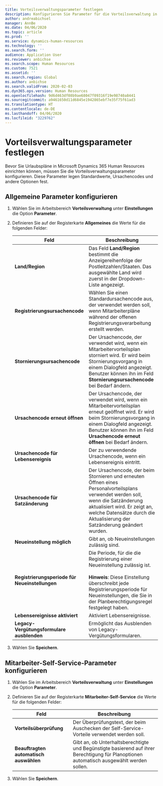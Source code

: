 ```yaml
---
title: Vorteilsverwaltungsparameter festlegen
description: Konfigurieren Sie Parameter für die Vorteilsverwaltung in Microsoft Dynamics 365 Human Resources.
author: andreabichsel
manager: AnnBe
ms.date: 04/06/2020
ms.topic: article
ms.prod: ''
ms.service: dynamics-human-resources
ms.technology: ''
ms.search.form: ''
audience: Application User
ms.reviewer: anbichse
ms.search.scope: Human Resources
ms.custom: 7521
ms.assetid: ''
ms.search.region: Global
ms.author: anbichse
ms.search.validFrom: 2020-02-03
ms.dyn365.ops.version: Human Resources
ms.openlocfilehash: 9d6d463df08b9ae68047f09316f19e98740a8441
ms.sourcegitcommit: a9461650d11d6845e1942865ebf7e35f75f61ad3
ms.translationtype: HT
ms.contentlocale: de-DE
ms.lasthandoff: 04/06/2020
ms.locfileid: "3229762"
---
```

# <a name="set-benefits-management-parameters"></a>Vorteilsverwaltungsparameter festlegen

Bevor Sie Urlaubspläne in Microsoft Dynamics 365 Human Resources einrichten können, müssen Sie die Vorteilsverwaltungsparameter konfigurieren. Diese Parameter legen Standardwerte, Ursachencodes und andere Optionen fest.

## <a name="configure-general-parameters"></a>Allgemeine Parameter konfigurieren

1. Wählen Sie im Arbeitsbereich **Vorteilsverwaltung** unter **Einstellungen** die Option **Parameter**.

2. Definieren Sie auf der Registerkarte **Allgemeines** die Werte für die folgenden Felder:

   | Feld | Beschreibung |
   | --- | --- |
   | **Land/Region** | Das Feld **Land/Region** bestimmt die Anzeigereihenfolge der Postleitzahlen/Staaten. Das ausgewählte Land wird zuerst in der Dropdown-Liste angezeigt. |
   | **Registrierungsursachencode** | Wählen Sie einen Standardursachencode aus, der verwendet werden soll, wenn Mitarbeiterpläne während der offenen Registrierungsverarbeitung erstellt werden. |
   | **Stornierungsursachencode** | Der Ursachencode, der verwendet wird, wenn ein Mitarbeitervorteilsplan storniert wird. Er wird beim Stornierungsvorgang in einem Dialogfeld angezeigt. Benutzer können ihn im Feld **Stornierungsursachencode** bei Bedarf ändern. |
   | **Ursachencode erneut öffnen** | Der Ursachencode, der verwendet wird, wenn ein Mitarbeitervorteilsplan erneut geöffnet wird. Er wird beim Stornierungsvorgang in einem Dialogfeld angezeigt. Benutzer können ihn im Feld **Ursachencode erneut öffnen** bei Bedarf ändern. | 
   | **Ursachencode für Lebensereignis** | Der zu verwendende Ursachencode, wenn ein Lebensereignis eintritt. |
   | **Ursachencode für Satzänderung** | Der Ursachencode, der beim Stornieren und erneuten Öffnen eines Personalvorteilsplans verwendet werden soll, wenn die Satzänderung aktualisiert wird. Er zeigt an, welche Datensätze durch die Aktualisierung der Satzänderung geändert wurden. |
   | **Neueinstellung möglich** | Gibt an, ob Neueinstellungen zulässig sind. |
   | **Registrierungsperiode für Neueinstellungen** | Die Periode, für die die Registrierung einer Neueinstellung zulässig ist.</br></br>**Hinweis**: Diese Einstellung überschreibt jede Registrierungsperiode für Neueinstellungen, die Sie in der Planberechtigungsregel festgelegt haben. | 
   | **Lebensereignisse aktiviert** | Aktiviert Lebensereignisse. |
   | **Legacy-Vergütungsformulare ausblenden** | Ermöglicht das Ausblenden von Legacy-Vergütungsformularen. |

3. Wählen Sie **Speichern**.

## <a name="configure-employee-self-service-parameters"></a>Mitarbeiter-Self-Service-Parameter konfigurieren

1. Wählen Sie im Arbeitsbereich **Vorteilsverwaltung** unter **Einstellungen** die Option **Parameter**.

2. Definieren Sie auf der Registerkarte **Mitarbeiter-Self-Service** die Werte für die folgenden Felder:

   | Feld | Beschreibung |
   | --- | --- |
   | **Vorteilsüberprüfung** | Der Überprüfungstext, der beim Auschecken der Self-Service-Vorteile verwendet werden soll. |
   | **Beauftragten automatisch auswählen** | Gibt an, ob Unterhaltsberechtigte und Begünstigte basierend auf ihrer Berechtigung für Planoptionen automatisch ausgewählt werden sollen. |

3. Wählen Sie **Speichern**.
